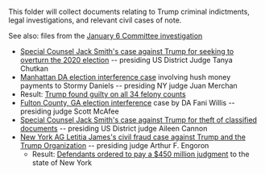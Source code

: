 This folder will collect documents relating to Trump criminal indictments, legal investigations, and relevant civil cases of note.

See also: files from the [January 6 Committee investigation](https://github.com/doctorparadox/historical-texts/tree/master/january-6)

* [Special Counsel Jack Smith's case against Trump for seeking to overturn the 2020 election](https://github.com/doctorparadox/historical-texts/tree/master/trump-indictments/special-counsel) -- presiding US District Judge Tanya Chutkan
* [Manhattan DA election interference case](https://github.com/doctorparadox/historical-texts/tree/master/trump-indictments/manhattan-stormy) involving hush money payments to Stormy Daniels -- presiding NY judge Juan Merchan
 * Result: [Trump found guilty on all 34 felony counts](https://www.nbcnewyork.com/news/local/trump-verdict-stormy-daniels-trial/5448835/) 
* [Fulton County, GA election interference](https://github.com/doctorparadox/historical-texts/tree/master/trump-indictments/GA-grand-jury) case by DA Fani Willis -- presiding judge Scott McAfee
* [Special Counsel Jack Smith's case against Trump for theft of classified documents](https://github.com/doctorparadox/historical-texts/tree/master/trump-indictments/classified-documents) -- presiding US District judge Aileen Cannon
* [New York AG Letitia James's civil fraud case against Trump and the Trump Organization](https://github.com/doctorparadox/historical-texts/tree/master/trump-indictments/trump-org) -- presiding judge Arthur F. Engoron
  * Result: [Defendants ordered to pay a $450 million judgment](https://ag.ny.gov/press-release/2024/attorney-general-james-wins-landmark-victory-case-against-donald-trump) to the state of New York
